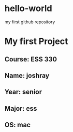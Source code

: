 # hello-world
my first github repository
# My first Project
## **Course**: ESS 330
## **Name**: joshray
## **Year**: senior
## **Major**: ess
## **OS**: mac